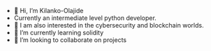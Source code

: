 - 👋 Hi, I’m Kilanko-Olajide
- Currently an intermediate level python developer.
- 👀 I am also interested in the cybersecurity and blockchain worlds.
- 🌱 I’m currently learning solidity
- 💞️ I’m looking to collaborate on projects


<!---
Kilanko-Olajide/Kilanko-Olajide is a ✨ special ✨ repository because its `README.md` (this file) appears on your GitHub profile.
You can click the Preview link to take a look at your changes.
--->
